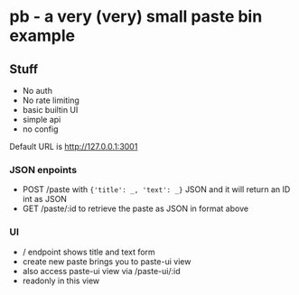 # pb - a very (very) small paste bin example

## Stuff

- No auth
- No rate limiting
- basic builtin UI
- simple api
- no config

Default URL is http://127.0.0.1:3001

### JSON enpoints

- POST /paste with `{'title': _, 'text': _}` JSON and it will return an ID int as JSON
- GET /paste/:id to retrieve the paste as JSON in format above

### UI

- / endpoint shows title and text form
- create new paste brings you to paste-ui view
- also access paste-ui view via /paste-ui/:id
- readonly in this view